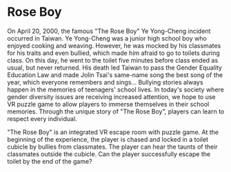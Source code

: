 # Rose Boy
On April 20, 2000, the famous "The Rose Boy" Ye Yong-Cheng incident occurred in Taiwan. Ye Yong-Cheng was a junior high school boy who enjoyed cooking and weaving. However, he was mocked by his classmates for his traits and even bullied, which made him afraid to go to toilets during class. On this day, he went to the toilet five minutes before class ended as usual, but never returned. His death led Taiwan to pass the Gender Equality Education Law and made Jolin Tsai's same-name song the best song of the year, which everyone remembers and sings...
Bullying stories always happen in the memories of teenagers' school lives. In today's society where gender diversity issues are receiving increased attention, we hope to use VR puzzle game to allow players to immerse themselves in their school memories. Through the unique story of "The Rose Boy", players can learn to respect every individual.

"The Rose Boy" is an integrated VR escape room with puzzle game. At the beginning of the experience, the player is chased and locked in a toilet cubicle by bullies from classmates. The player can hear the taunts of their classmates outside the cubicle. Can the player successfully escape the toilet by the end of the game?

